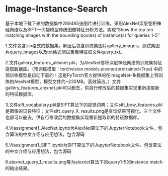 # Image-Instance-Search
基于本地下载下来的数据集中289493张图片进行训练。采用AlexNet深层卷积神经网络以及SIFT—词袋模型传统图像特征分析方法。实现“Show the top ten matching images with the bounding box(es) of instance(s) for queries 1-5”

1.文件包含zip格式的数据集，解压后包含训练集图片gallery_images，测试集图片query_images以及txt格式测试集集特征框文件query_txt。

2.文件gallery_features_alexnet.pkl，为AlexNet卷积深层神经网络的训练集特征提取数据库。（预训练模型：torchvision.models.alexnet(pretrained=True) 中的预训练模型是自动下载的！这是PyTorch官方提供的在ImageNet-1k数据集上预训练的AlexNet模型，模型文件约~230MB。高效简洁。）文件gallery_features_alexnet.pkl可以删去，供自行修改后的数据集实现重新提取新的特征数据库。

3.文件sift_vocabulary.pkl是SIFT算法下的视觉词典；文件sift_bow_features.pkl是图像的词袋特征；文件sift_query_X_results.png是查询结果可视化。三个文件也都可以删去，供自行修改后的数据集实现重新提取新的特征数据库。

4.VIassignment1_AlexNet.ipynb为AlexNet算法下的JupyterNotebook文件，包含算法的中文介绍与应用想法，包含源码

5.VIassignment1_SIFT.ipynb为SIFT算法下的JupyterNotebook文件，包含算法的中文介绍与应用想法，包含源码

6.alexnet_query_1_results.png等为alexnet算法下的query1-5的instance match的输出结果。
